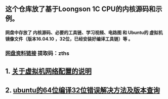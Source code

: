 ## 这个仓库放了基于Loongson 1C CPU的内核源码和示例。

#### 网盘中存放了 内核源码、必要的工具链、学习视频、电路图 和 Ubuntu的 虚拟机镜像文件（版本16.04.10 ，32位，已经安装好编译工具链）等 。 


### [网盘资料链接](https://pan.baidu.com/s/1-8H41qDoSzagtjLBY_N71g )  提取码：zths  

## 1. [关于虚拟机网络配置的说明](https://github.com/sundm75/Loongson-Smartloong-V2.0/blob/master/网络配置.md)

## 2. [ubuntu的64位编译32位错误解决方法及版本查询](https://github.com/sundm75/Loongson-Smartloong-V2.0/blob/master/ubuntu的64位编译32位错误解决方法及版本查询.md)
